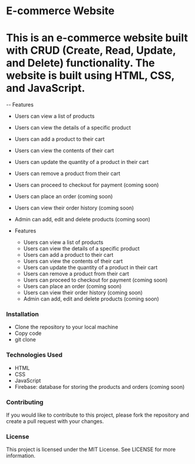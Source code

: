 # E-commerce Website


This is an e-commerce website built with CRUD (Create, Read, Update, and Delete) functionality. The website is built using HTML, CSS, and JavaScript.
=======
-- Features
 
  - Users can view a list of products
  - Users can view the details of a specific product
  - Users can add a product to their cart
  - Users can view the contents of their cart
  - Users can update the quantity of a product in their cart
  - Users can remove a product from their cart
  - Users can proceed to checkout for payment (coming soon)
  - Users can place an order (coming soon)
  - Users can view their order history (coming soon)
  - Admin can add, edit and delete products (coming soon)


- Features
  - Users can view a list of products
  - Users can view the details of a specific product
  - Users can add a product to their cart
  - Users can view the contents of their cart
  - Users can update the quantity of a product in their cart
  - Users can remove a product from their cart
  - Users can proceed to checkout for payment (coming soon)
  - Users can place an order (coming soon)
  - Users can view their order history (coming soon)
  - Admin can add, edit and delete products (coming soon)



### Installation

  - Clone the repository to your local machine
  - Copy code
  - git clone 


### Technologies Used

- HTML
- CSS
- JavaScript
- Firebase: database for storing the products and orders (coming soon)



### Contributing

If you would like to contribute to this project, please fork the repository and create a pull request with your changes.

### License

This project is licensed under the MIT License. See LICENSE for more information.
